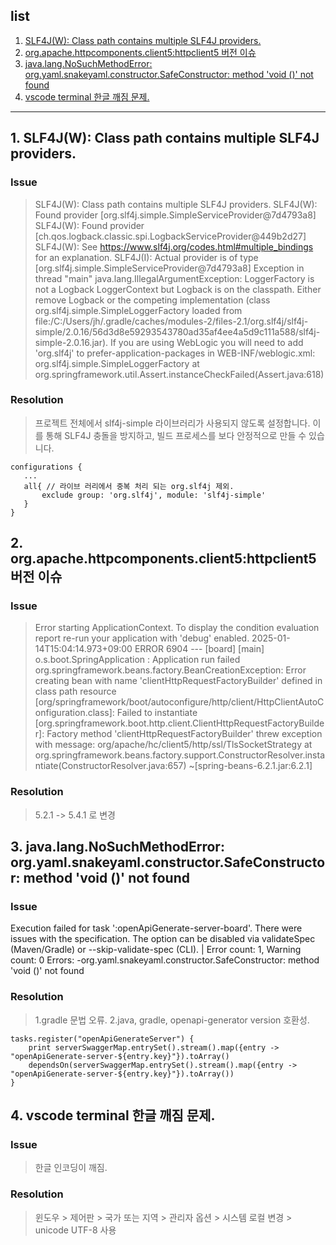 ## list
1. [SLF4J(W): Class path contains multiple SLF4J providers.](#1.-SLF4J(W):-Class-path-contains-multiple-SLF4J-providers.)
2. [org.apache.httpcomponents.client5:httpclient5 버전 이슈](#2.-org.apache.httpcomponents.client5:httpclient5-버전-이슈)
3. [java.lang.NoSuchMethodError: org.yaml.snakeyaml.constructor.SafeConstructor: method 'void <init>()' not found](#3.-java.lang.NoSuchMethodError:-org.yaml.snakeyaml.constructor.SafeConstructor:-method-'void-<init>()'-not-found)
4. [vscode terminal 한글 깨짐 문제.](#4.-vscode-terminal-한글-깨짐-문제.)
---
## 1. SLF4J(W): Class path contains multiple SLF4J providers.
### Issue 
>SLF4J(W): Class path contains multiple SLF4J providers.
SLF4J(W): Found provider [org.slf4j.simple.SimpleServiceProvider@7d4793a8]
SLF4J(W): Found provider [ch.qos.logback.classic.spi.LogbackServiceProvider@449b2d27]
SLF4J(W): See https://www.slf4j.org/codes.html#multiple_bindings for an explanation.
SLF4J(I): Actual provider is of type [org.slf4j.simple.SimpleServiceProvider@7d4793a8]
Exception in thread "main" java.lang.IllegalArgumentException: LoggerFactory is not a Logback LoggerContext but Logback is on the classpath. 
Either remove Logback or the competing implementation (class org.slf4j.simple.SimpleLoggerFactory loaded from file:/C:/Users/jh/.gradle/caches/modules-2/files-2.1/org.slf4j/slf4j-simple/2.0.16/56d3d8e59293543780ad35af4ee4a5d9c111a588/slf4j-simple-2.0.16.jar). 
If you are using WebLogic you will need to add 'org.slf4j' to prefer-application-packages in WEB-INF/weblogic.xml: org.slf4j.simple.SimpleLoggerFactory
    at org.springframework.util.Assert.instanceCheckFailed(Assert.java:618)
### Resolution
 > 프로젝트 전체에서 slf4j-simple 라이브러리가 사용되지 않도록 설정합니다. 이를 통해 SLF4J 충돌을 방지하고, 빌드 프로세스를 보다 안정적으로 만들 수 있습니다.
 ```
configurations {
    ...
    all{ // 라이브 러리에서 중복 처리 되는 org.slf4j 제외.
        exclude group: 'org.slf4j', module: 'slf4j-simple'
    }
}
```

## 2. org.apache.httpcomponents.client5:httpclient5 버전 이슈
### Issue 
>Error starting ApplicationContext. To display the condition evaluation report re-run your application with 'debug' enabled.
2025-01-14T15:04:14.973+09:00 ERROR 6904 --- [board] [main] o.s.boot.SpringApplication : Application run failed
org.springframework.beans.factory.BeanCreationException: Error creating bean with name 'clientHttpRequestFactoryBuilder' defined in class path resource 
[org/springframework/boot/autoconfigure/http/client/HttpClientAutoConfiguration.class]: Failed to instantiate [org.springframework.boot.http.client.ClientHttpRequestFactoryBuilder]: 
Factory method 'clientHttpRequestFactoryBuilder' threw exception with message: org/apache/hc/client5/http/ssl/TlsSocketStrategy
    at org.springframework.beans.factory.support.ConstructorResolver.instantiate(ConstructorResolver.java:657) ~[spring-beans-6.2.1.jar:6.2.1]
### Resolution
> 5.2.1 -> 5.4.1 로 변경

## 3. java.lang.NoSuchMethodError: org.yaml.snakeyaml.constructor.SafeConstructor: method 'void <init>()' not found
### Issue 
>
Execution failed for task ':openApiGenerate-server-board'.
There were issues with the specification. The option can be disabled via validateSpec (Maven/Gradle) or --skip-validate-spec (CLI).
   | Error count: 1, Warning count: 0
  Errors: 
        -org.yaml.snakeyaml.constructor.SafeConstructor: method 'void <init>()' not found
### Resolution
> 1.gradle 문법 오류.
2.java, gradle, openapi-generator version 호환성.
```
tasks.register("openApiGenerateServer") {
    print serverSwaggerMap.entrySet().stream().map({entry -> "openApiGenerate-server-${entry.key}"}).toArray()
    dependsOn(serverSwaggerMap.entrySet().stream().map({entry -> "openApiGenerate-server-${entry.key}"}).toArray())
}
```

## 4. vscode terminal 한글 깨짐 문제.
### Issue 
> 한글 인코딩이 깨짐.
### Resolution
> 윈도우 > 제어판 > 국가 또는 지역 > 관리자 옵션 > 시스템 로컬 변경 > unicode UTF-8 사용